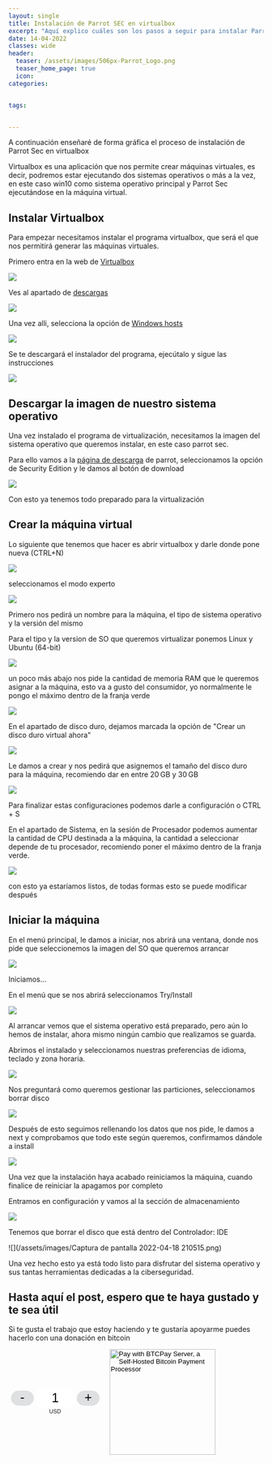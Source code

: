 ```yaml
---
layout: single
title: Instalación de Parrot SEC en virtualbox 
excerpt: "Aquí explico cuáles son los pasos a seguir para instalar Parrot Sec en una máquina virtual."
date: 14-04-2022
classes: wide
header:
  teaser: /assets/images/506px-Parrot_Logo.png 
  teaser_home_page: true
  icon: 
categories:


tags:


---
```


A continuación enseñaré de forma gráfica el proceso de instalación de Parrot Sec en virtualbox

Virtualbox es una aplicación que nos permite crear máquinas virtuales, es decir, podremos estar ejecutando dos sistemas operativos o más  a la vez, en este caso win10 como sistema operativo principal y Parrot Sec ejecutándose en la máquina virtual.

## Instalar Virtualbox
Para empezar necesitamos instalar el programa virtualbox, que será el que nos permitirá generar las máquinas virtuales.

Primero entra en la web de [Virtualbox](https://www.virtualbox.org/)

![](/assets/images/dfdfddse.PNG)

Ves al apartado de [descargas](https://www.virtualbox.org/wiki/Downloads)

![](/assets/images/downloads.PNG)

Una vez alli, selecciona la opción de [Windows hosts](https://download.virtualbox.org/virtualbox/6.1.32/VirtualBox-6.1.32-149290-Win.exe)

![](/assets/images/windowshost.PNG)

Se te descargará el instalador del programa, ejecútalo y sigue las instrucciones

![](/assets/images/Captura.PNG)

## Descargar la imagen de nuestro sistema operativo

Una vez instalado el programa de virtualización, necesitamos la imagen del sistema operativo que queremos instalar, en este caso parrot sec.

Para ello vamos a la [página de descarga](https://www.parrotsec.org/download/) de parrot, seleccionamos la opción de Security Edition y le damos al botón de download

![](/assets/images/sdfsdfsdf.PNG)
 
Con esto ya tenemos todo preparado para la virtualización

## Crear la máquina virtual

Lo siguiente que tenemos que hacer es abrir virtualbox y darle donde pone nueva (CTRL+N)

![](/assets/images/modoexperto.PNG)

seleccionamos el modo experto

![](/assets/images/modoguiado.PNG)

Primero nos pedirá un nombre para la máquina, el tipo de sistema operativo y la versión del mismo

Para el tipo y la version de SO que queremos virtualizar ponemos Linux y Ubuntu (64-bit)

![](/assets/images/tipoyversion.PNG)

un poco más abajo nos pide la cantidad de memoria RAM que le queremos asignar a la máquina, esto va a gusto del consumidor, yo normalmente le pongo el máximo dentro de la franja verde

![](/assets/images/RAM.PNG)

En el apartado de disco duro, dejamos marcada la opción de "Crear un disco duro virtual ahora"

![](/assets/images/discoduroç.PNG)

Le damos a crear y nos pedirá que asignemos el tamaño del disco duro para la máquina, recomiendo dar en entre 20 GB y 30 GB

![](/assets/images/espaciodiscoduro.PNG)

Para finalizar estas configuraciones podemos darle a configuración o CTRL + S

En el apartado de Sistema, en la sesión de Procesador podemos aumentar la cantidad de CPU destinada a la máquina, la cantidad a seleccionar depende de tu procesador, recomiendo poner el máximo dentro de la franja verde.

![](/assets/images/CPU.PNG)

con esto ya estaríamos listos, de todas formas esto se puede modificar después

## Iniciar la máquina

En el menú principal, le damos a iniciar, nos abrirá una ventana, donde nos pide que seleccionemos la imagen del SO que queremos arrancar

![](/assets/images/iso.PNG)

Iniciamos...

En el menú que se nos abrirá seleccionamos Try/Install

![](/assets/images/try.PNG)

Al arrancar vemos que el sistema operativo está preparado, pero aún lo hemos de instalar, ahora mismo ningún cambio que realizamos se guarda.

Abrimos el instalado y seleccionamos nuestras preferencias de idioma, teclado y zona horaria.

![](/assets/images/installll.PNG)

Nos preguntará como queremos gestionar las particiones, seleccionamos borrar disco

![](/assets/images/particiona.PNG)

Después de esto seguimos rellenando los datos que nos pide, le damos a next y comprobamos que todo este según queremos, confirmamos dándole a install

![](/assets/images/sdgesgs.PNG)

Una vez que la instalación haya acabado reiniciamos la máquina, cuando finalice de reiniciar la apagamos por completo

Entramos en configuración y vamos al la sección de almacenamiento

![](/assets/images/amacenamiento.PNG)

Tenemos que borrar el disco que está dentro del Controlador: IDE

![](/assets/images/Captura de pantalla 2022-04-18 210515.png)

Una vez hecho esto ya está todo listo para disfrutar del sistema operativo y sus tantas herramientas dedicadas a la ciberseguridad.


## Hasta aquí el post, espero que te haya gustado y te sea útil
Si te gusta el trabajo que estoy haciendo y te gustaría apoyarme puedes hacerlo con una donación en bitcoin 

<style> .btcpay-form { display: inline-flex; align-items: center; justify-content: center; } .btcpay-form--inline { flex-direction: row; } .btcpay-form--block { flex-direction: column; } .btcpay-form--inline .submit { margin-left: 15px; } .btcpay-form--block select { margin-bottom: 10px; } .btcpay-form .btcpay-custom-container{ text-align: center; }.btcpay-custom { display: flex; align-items: center; justify-content: center; } .btcpay-form .plus-minus { cursor:pointer; font-size:25px; line-height: 25px; background: #DFE0E1; height: 30px; width: 45px; border:none; border-radius: 60px; margin: auto 5px; display: inline-flex; justify-content: center; } .btcpay-form select { -moz-appearance: none; -webkit-appearance: none; appearance: none; color: currentColor; background: transparent; border:1px solid transparent; display: block; padding: 1px; margin-left: auto; margin-right: auto; font-size: 11px; cursor: pointer; } .btcpay-form select:hover { border-color: #ccc; } .btcpay-form option { color: #000; background: rgba(0,0,0,.1); } .btcpay-input-price { -moz-appearance: textfield; border: none; box-shadow: none; text-align: center; font-size: 25px; margin: auto; border-radius: 5px; line-height: 35px; background: #fff; }.btcpay-input-price::-webkit-outer-spin-button, .btcpay-input-price::-webkit-inner-spin-button { -webkit-appearance: none; margin: 0; } </style>
<form method="POST" action="https://mainnet.demo.btcpayserver.org/api/v1/invoices" class="btcpay-form btcpay-form--inline">
  <input type="hidden" name="storeId" value="HSCNd3KcSaCLuYgHhCoa1NdSppV7GiH4QbZcVYvBTvCk" />
  <div class="btcpay-custom-container">
    <div class="btcpay-custom">
      <button class="plus-minus" type="button" onclick="handlePlusMinus(event);return false" data-type="-" data-step="1" data-min="1" data-max="20">-</button>
      <input class="btcpay-input-price" type="number" name="price" min="1" max="20" step="1" value="1" data-price="1" style="width:3em;" oninput="handlePriceInput(event);return false" />
      <button class="plus-minus" type="button" onclick="handlePlusMinus(event);return false" data-type="+" data-step="1" data-min="1" data-max="20">+</button>
    </div>
    <select name="currency">
      <option value="USD" selected>USD</option>
      <option value="GBP">GBP</option>
      <option value="EUR">EUR</option>
      <option value="BTC">BTC</option>
    </select>
  </div>
  <input type="image" class="submit" name="submit" src="https://mainnet.demo.btcpayserver.org/img/paybutton/pay.svg" style="width:209px" alt="Pay with BTCPay Server, a Self-Hosted Bitcoin Payment Processor">
</form>
<script>
    function handlePlusMinus(event) {
        event.preventDefault();
        const root = event.target.closest('.btcpay-form');
        const el = root.querySelector('.btcpay-input-price');
        const step = parseInt(event.target.dataset.step) || 1;
        const min = parseInt(event.target.dataset.min) || 1;
        const max = parseInt(event.target.dataset.max);
        const type = event.target.dataset.type;
        const price = parseInt(el.value) || min;
        if (type === '-') {
            el.value = price - step < min ? min : price - step;
        } else if (type === '+') {
            el.value = price + step > max ? max : price + step;
        }
    }
    
    function handlePriceInput(event) {
        event.preventDefault();
        const root = event.target.closest('.btcpay-form');
        const price = parseInt(event.target.dataset.price);
        if (isNaN(event.target.value)) root.querySelector('.btcpay-input-price').value = price;
        const min = parseInt(event.target.getAttribute('min')) || 1;
        const max = parseInt(event.target.getAttribute('max'));
        if (event.target.value < min) {
            event.target.value = min;
        } else if (event.target.value > max) { 
            event.target.value = max;
        }
    }
</script>

